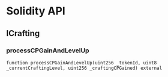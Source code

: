 # Solidity API

## ICrafting

### processCPGainAndLevelUp

```solidity
function processCPGainAndLevelUp(uint256 _tokenId, uint8 _currentCraftingLevel, uint256 _craftingCPGained) external
```

